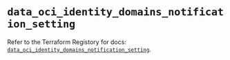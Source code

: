 # `data_oci_identity_domains_notification_setting`

Refer to the Terraform Registory for docs: [`data_oci_identity_domains_notification_setting`](https://registry.terraform.io/providers/oracle/oci/6.18.0/docs/data-sources/identity_domains_notification_setting).
